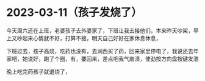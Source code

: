 # 2023-03-11（孩子发烧了）

今天周六还在上班，老婆孩子去外婆家了，下班让我去接他们，本来昨天吵架，早上又吵起来心情就不好，打算不接，明天自己好好在家休息休息，

下班过去，孩子高烧，吃药也没有，去涧西买了药，回来家里停电了，我说还去年家吧，她说好，跑了个圈，有，要回来，差点吧我气崩溃，使劲按方向盘按键发泄

晚上吃完药孩子就退烧了，

